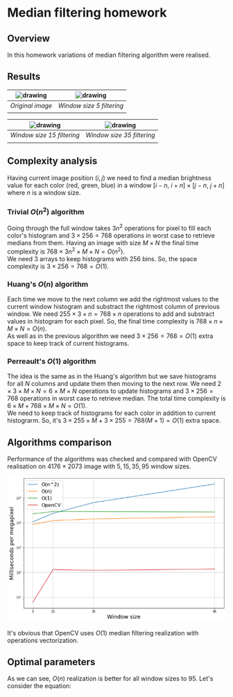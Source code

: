 # Median filtering homework
## Overview
In this homework variations of median filtering algorithm were realised.
## Results
| <img src="./resources/sample.bmp" alt="drawing" width="500"/> | <img src="./resources/window_5_result.bmp" alt="drawing" width="500"/> |
|:-------------------------------------------------------------:| ---------------------------------------------------------------------- |
|               <center>*Original image*</center>               | <center>*Window size 5 filtering*</center>                             |
|                                                               |                                                                        |

| <img src="./resources/window_15_result.bmp" alt="drawing" width="500"/> | <img src="./resources/window_35_result.bmp" alt="drawing" width="500"/> |
|:-----------------------------------------------------------------------:| ----------------------------------------------------------------------- |
|                    <center>*Window size 15 filtering*</center>                    | <center>*Window size 35 filtering*</center>                              |
|                                                                         |                                                                         |
## Complexity analysis
Having current image position $(i,j)$ we need to find a median brightness value for each color (red, green, blue) in a window $[i - n,\ i + n]\times[j - n,\ j + n]$ where $n$ is a window size.
### Trivial $O(n^2)$ algorithm
Going through the full window takes $3n^2$ operations for pixel to fill each color's histogram and $3\times256=768$ operations in worst case to retrieve medians from them. Having an image with size $M\times N$ the final time complexity is $768\times 3n^2\times M\times N=O(n^2)$.  
We need 3 arrays to keep histograms with 256 bins. So, the space complexity is $3\times 256=768=O(1)$.
### Huang's $O(n)$ algorithm
Each time we move to the next column we add the rightmost values to the current window histogram and substract the rightmost column of previous window. We need $255\times 3\times n=768\times n$ operations to add and substract values in histogram for each pixel. So, the final time complexity is $768\times n\times M\times N=O(n)$.  
As well as in the previous algorithm we need $3\times 256=768=O(1)$ extra space to keep track of current histograms.
### Perreault's $O(1)$ algorithm
The idea is the same as in the Huang's algorithm but we save histograms for all $N$ columns and update them then moving to the next row. We need $2\times 3\times M\times N=6\times M\times N$ operations to update histograms and $3\times 256=768$ operations in worst case to retrieve median. The total time complexity is $6\times M + 768\times M\times N=O(1)$.  
We need to keep track of histograms for each color in addition to current histograrm. So, it's $3\times 255\times M + 3\times 255 = 768(M+1)=O(1)$ extra space.
## Algorithms comparison
Performance of the algorithms was checked and compared with OpenCV realisation on $4176\times 2073$ image with $5,\, 15,\, 35,\, 95$ window sizes.
<center><img src="./Results.png" alt="drawing" width="700"/></center>

It's obvious that OpenCV uses $O(1)$ median filtering realization with operations vectorization.
## Optimal parameters
As we can see, $O(n)$ realization is better for all window sizes to 95. Let's consider the equation:
<!-- $$
    768nMN=6M + 768MN \Leftrightarrow n=\dfrac{1}{128N}
$$ -->